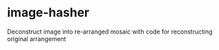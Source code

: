 # image-hasher
Deconstruct image into re-arranged mosaic with code for reconstructing original arrangement
